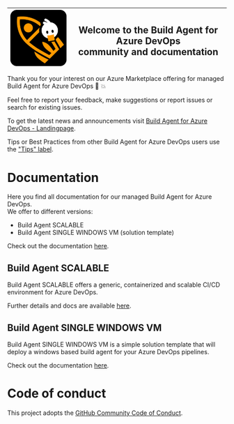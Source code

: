 |  ![](docs/img/BuildAgent.png)   |   <h2>Welcome to the **Build Agent for Azure DevOps** </br> community and documentation  </h2>|
| ---- | ---- |

Thank you for your interest on our Azure Marketplace offering for managed Build Agent for Azure DevOps 🚀 💥

Feel free to report your feedback, make suggestions or report issues or search for existing issues.

To get the latest news and announcements visit [Build Agent for Azure DevOps - Landingpage](https://whiteduck.de/produkte/build-agents-fuer-azure-devops/).

Tips or Best Practices from other Build Agent for Azure DevOps users use the ["Tips" label](todo).

# Documentation

Here you find all documentation for our managed Build Agent for Azure DevOps.  
We offer to different versions:

* Build Agent SCALABLE
* Build Agent SINGLE WINDOWS VM (solution template)

Check out the documentation [here](./docs/README.md).

## Build Agent SCALABLE

Build Agent SCALABLE offers a generic, containerized and scalable CI/CD environment for Azure DevOps.

Further details and docs are available [here](./docs/scalable.md).

## Build Agent SINGLE WINDOWS VM

Build Agent SINGLE WINDOWS VM is a simple solution template that will deploy a windows based build agent for your Azure DevOps pipelines.

Check out the documentation [here](./docs/README.md).


# Code of conduct

This project adopts the [GitHub Community Code of Conduct](https://docs.github.com/en/site-policy/github-terms/github-community-code-of-conduct).  
